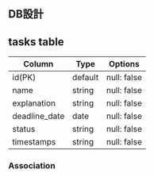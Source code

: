 ## DB設計

## tasks table

| Column        | Type    | Options     |
| ------------- | ------- | ----------- |
| id(PK)        | default | null: false |
| name          | string  | null: false |
| explanation   | string  | null: false |
| deadline_date | date    | null: false |
| status        | string  | null: false |
| timestamps    | string  | null: false |

### Association

<!-- * has_many :items -->